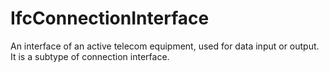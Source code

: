IfcConnectionInterface
======================
An interface of an active telecom equipment, used for data input or output. It
is a subtype of connection interface.


